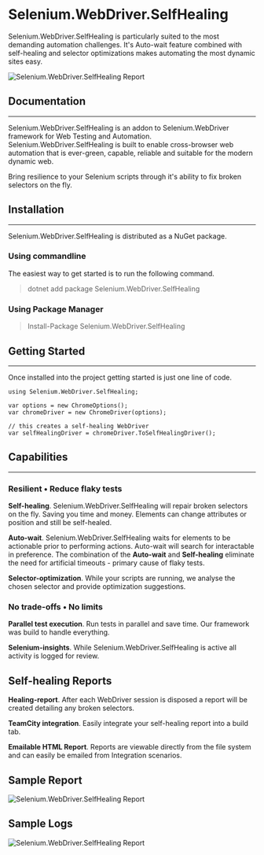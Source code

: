 # Selenium.WebDriver.SelfHealing

Selenium.WebDriver.SelfHealing is particularly suited to the most demanding automation challenges. It's Auto-wait feature combined with self-healing and selector optimizations makes automating the most dynamic sites easy.

![Selenium.WebDriver.SelfHealing Report][healing-report]

## Documentation

---

Selenium.WebDriver.SelfHealing is an addon to Selenium.WebDriver framework for Web Testing and Automation. Selenium.WebDriver.SelfHealing is built to enable cross-browser web automation that is ever-green, capable, reliable and suitable for the modern dynamic web.

Bring resilience to your Selenium scripts through it's ability to fix broken selectors on the fly.

## Installation

---

Selenium.WebDriver.SelfHealing is distributed as a NuGet package.

### Using commandline

The easiest way to get started is to run the following command.

> dotnet add package Selenium.WebDriver.SelfHealing

### Using Package Manager

> Install-Package Selenium.WebDriver.SelfHealing

## Getting Started

---

Once installed into the project getting started is just one line of code.

```
using Selenium.WebDriver.SelfHealing;

var options = new ChromeOptions();
var chromeDriver = new ChromeDriver(options);

// this creates a self-healing WebDriver
var selfHealingDriver = chromeDriver.ToSelfHealingDriver();
```

## Capabilities

---

### Resilient • Reduce flaky tests

**Self-healing**. Selenium.WebDriver.SelfHealing will repair broken selectors on the fly. Saving you time and money. Elements can change attributes or position and still be self-healed.

**Auto-wait**. Selenium.WebDriver.SelfHealing waits for elements to be actionable prior to performing actions. Auto-wait will search for interactable in preference. The combination of the **Auto-wait** and **Self-healing** eliminate the need for artificial timeouts - primary cause of flaky tests.

**Selector-optimization**. While your scripts are running, we analyse the chosen selector and provide optimization suggestions.

### No trade-offs • No limits

**Parallel test execution**. Run tests in parallel and save time. Our framework was build to handle everything.

**Selenium-insights**. While Selenium.WebDriver.SelfHealing is active all activity is logged for review.

## Self-healing Reports

**Healing-report**. After each WebDriver session is disposed a report will be created detailing any broken selectors.

**TeamCity integration**. Easily integrate your self-healing report into a build tab.

**Emailable HTML Report**. Reports are viewable directly from the file system and can easily be emailed from Integration scenarios.

## Sample Report

![Selenium.WebDriver.SelfHealing Report][healing-report]

## Sample Logs

![Selenium.WebDriver.SelfHealing Report][healing-logs]

[healing-logs]: https://raw.githubusercontent.com/DeliveryAssured/Selenium.WebDriver.SelfHealing/master/docs/images/healing-logs.png
[healing-report]: https://raw.githubusercontent.com/DeliveryAssured/Selenium.WebDriver.SelfHealing/master/docs/images/healing-report.png
